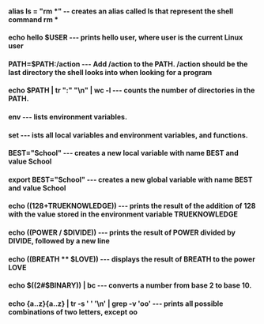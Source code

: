 

#### alias ls = "rm *" -- creates an alias called ls that represent the shell command rm *


#### echo hello $USER --- prints hello user, where user is the current Linux user


#### PATH=$PATH:/action --- Add /action to the PATH. /action should be the last directory the shell looks into when looking for a program


#### echo $PATH | tr ":" "\n" | wc -l --- counts the number of directories in the PATH.


#### env ---  lists environment variables.


#### set  --- ists all local variables and environment variables, and functions.


#### BEST="School" ---  creates a new local variable with name BEST and value School


#### export BEST="School" --- creates a new global variable with name BEST and value School


#### echo $((128+$TRUEKNOWLEDGE)) --- prints the result of the addition of 128 with the value stored in the environment variable TRUEKNOWLEDGE


#### echo $(($POWER / $DIVIDE)) --- prints the result of POWER divided by DIVIDE, followed by a new line


#### echo $(($BREATH ** $LOVE)) --- displays the result of BREATH to the power LOVE



#### echo $((2#$BINARY)) | bc  --- converts a number from base 2 to base 10.

#### echo {a..z}{a..z} | tr -s ' ' '\n' | grep -v 'oo' --- prints all possible combinations of two letters, except oo

 
